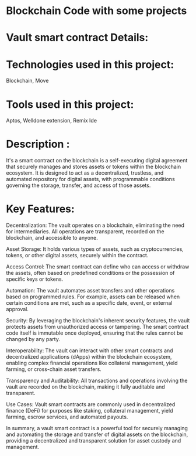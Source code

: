 # Blockchain Code with some projects
# Vault smart contract Details:

# Technologies used in this project:
Blockchain,
Move

# Tools used in this project:
Aptos,
Welldone extension,
Remix Ide
# Description :
It's a smart contract on the blockchain is a self-executing digital agreement that securely manages and stores assets or tokens within the blockchain ecosystem. It is designed to act as a decentralized, trustless, and automated repository for digital assets, with programmable conditions governing the storage, transfer, and access of those assets.

# Key Features:
Decentralization: The vault operates on a blockchain, eliminating the need for intermediaries. All operations are transparent, recorded on the blockchain, and accessible to anyone.

Asset Storage: It holds various types of assets, such as cryptocurrencies, tokens, or other digital assets, securely within the contract.

Access Control: The smart contract can define who can access or withdraw the assets, often based on predefined conditions or the possession of specific keys or tokens.

Automation: The vault automates asset transfers and other operations based on programmed rules. For example, assets can be released when certain conditions are met, such as a specific date, event, or external approval.

Security: By leveraging the blockchain's inherent security features, the vault protects assets from unauthorized access or tampering. The smart contract code itself is immutable once deployed, ensuring that the rules cannot be changed by any party.

Interoperability: The vault can interact with other smart contracts and decentralized applications (dApps) within the blockchain ecosystem, enabling complex financial operations like collateral management, yield farming, or cross-chain asset transfers.

Transparency and Auditability: All transactions and operations involving the vault are recorded on the blockchain, making it fully auditable and transparent.

Use Cases: Vault smart contracts are commonly used in decentralized finance (DeFi) for purposes like staking, collateral management, yield farming, escrow services, and automated payouts.

In summary, a vault smart contract is a powerful tool for securely managing and automating the storage and transfer of digital assets on the blockchain, providing a decentralized and transparent solution for asset custody and management.

